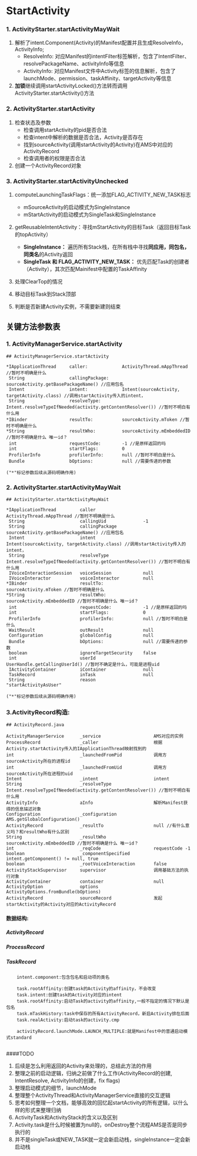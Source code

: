 # StartActivity

### 1. ActivityStarter.startActivityMayWait
1. 解析了intent.Component(Activity)的Manifest配置并且生成ResolveInfo，ActivityInfo;
   * ResolveInfo: 对应Manifest的intentFilter标签解析，包含了IntentFilter、resolvePackageName、activityInfo等信息
   * ActivityInfo: 对应Manifest文件中Activity标签的信息解析，包含了launchMode、permission、taskAffinity、targetActivity等信息
2. **加锁**继续调用startActivityLocked()方法转而调用ActivityStarter.startActivity()方法


### 2. ActivityStarter.startActivity
1. 检查状态及参数
   * 检查调用startActivity的pid是否合法
   * 检查intent中解析的数据是否合法，Activity是否存在
   * 找到sourceActivity(调用startActivity的Activity)在AMS中对应的ActivityRecord
   * 检查调用者的权限是否合法
2. 创建一个ActivityRecord对象


### 3. ActivityStarter.startActivityUnchecked
1. computeLaunchingTaskFlags：统一添加FLAG_ACTIVITY_NEW_TASK标志
   * mSourceActivity的启动模式为SingleInstance 
   * mStartActivity的启动模式为SingleTask和SingleInstance

2. getReusableIntentActivity：寻找mStartActivity的目标Task（返回目标Task的topActivity）
   * **SingleInstance：** 遍历所有Stack栈，在所有栈中寻找**同应用，同包名，同类名**的Activity返回
   * **SingleTask 和 FLAG_ACTIVITY_NEW_TASK：** 优先匹配Task的创建者（Activity），其次匹配Mainifest中配置的TaskAffinity

3. 处理ClearTop的情况
4. 移动目标Task到Stack顶部
5. 判断是否新建Activity实例，不需要新建则结束




## 关键方法参数表
### 1. ActivityManagerService.startActivity
```
## ActivityManagerService.startActivity

*IApplicationThread     caller:             ActivityThread.mAppThread //暂时不明确是什么
 String                 callingPackage:     sourceActivity.getBasePackageName() //应用包名
 Intent                 intent:             Intent(sourceActivity, targetActivity.class) //调用startActivity传入的intent，
 String                 resolveType:        Intent.resolveTypeIfNeeded(activity.getContentResolver()) //暂时不明白有什么用
*IBinder                resultTo:           sourceActivity.mToken //暂时不明确是什么
*String                 resultWho:          sourceActivity.mEmbeddedID //暂时不明确是什么 唯一id？
 int                    requestCode:        -1 //是原样返回的吗
 int                    startFlags:         0
 ProfilerInfo           profilerInfo:       null //暂时不明白是什么
 Bundle                 bOptions:           null //需要传递的参数

("*"标记参数后续从源码明确作用)
```

### 2. ActivityStarter.startActivityMayWait
```
## ActivityStarter.startActivityMayWait

*IApplicationThread         caller                  ActivityThread.mAppThread //暂时不明确是什么
 String                     callingUid              -1
 String                     callingPackage          sourceActivity.getBasePackageName() //应用包名
 Intent                     intent                  Intent(sourceActivity, targetActivity.class) //调用startActivity传入的intent，
 String                     resolveType             Intent.resolveTypeIfNeeded(activity.getContentResolver()) //暂时不明白有什么用
 IVoiceInteractionSession   voiceSession            null
 IVoiceInteractor           voiceInteractor         null
*IBinder                    resultTo:               sourceActivity.mToken //暂时不明确是什么
*String                     resultWho:              sourceActivity.mEmbeddedID //暂时不明确是什么 唯一id？
 int                        requestCode:            -1 //是原样返回的吗
 int                        startFlags:             0
 ProfilerInfo               profilerInfo:           null //暂时不明白是什么
 WaitResult                 outResult               null
 Configuration              globalConfig            null
 Bundle                     bOptions:               null //需要传递的参数
 boolean                    ignoreTargetSecurity    false
 int                        userId                  UserHandle.getCallingUserId() //暂时不确定是什么，可能是进程uid
 IActivityContainer         iContainer              null
 TaskRecord                 inTask                  null
 String                     reason                  "startActivityAsUser"
 
("*"标记参数后续从源码明确作用)
```

### 3.ActivityRecord构造:
```
## ActivityRecord.java

ActivityManagerService      _service                    AMS对应的实例
ProcessRecord               _caller                     根据Activity.startActivity传入的IApplicationThread映射找到的
int                         _launchedFromPid            调用方sourceActivity所在的进程id
int                         _launchedFromUid            调用方sourceActivity所在进程的uid
Intent                      _intent                     intent
String                      _resolveType                Intent.resolveTypeIfNeeded(activity.getContentResolver()) //暂时不明白有什么用
ActivityInfo                aInfo                       解析Manifest获得的信息描述对象
Configuration               _configuration              AMS.getGlobalConfiguration()
ActivityRecord              _resultTo                   null //有什么意义吗？和resultWho有什么区别
String                      _resultWho                  sourceActivity.mEmbeddedID //暂时不明确是什么 唯一id？
int                         _reqCode                    requestCode -1
boolean                     _componentSpecified         intent.getComponent() != null, true
boolean                     _rootVoiceInteraction       false
ActivityStackSupervisor     supervisor                  调用基础方法的执行对象
ActivityContainer           container                   null
ActivityOption              options                     ActivityOptions.fromBundle(bOptions)
ActivityRecord              sourceRecord                发起startActivity的Activity对应的ActivityRecord
```


#### 数据结构:
##### ActivityRecord
##### ProcessRecord
##### TaskRecord
```
    intent.component:包含包名和启动项的类名
    
    task.rootAffinity:创建task的Activity的affinity，不会改变
    task.intent:创建task的Activity对应的intent
    task.rootAffinity:启动Task的activity的affinity,一般不指定的情况下默认是包名
    task.mTaskHistory:task中保存的所有ActivityRecord，新启Activity排在后面
    task.realActivity:启动task的activity.cmp

    activityRecord.launchMode.LAUNCH_MULTIPLE:就是Manifest中的普通启动模式standard
    
```

    
####TODO
1. 后续是怎么利用返回的Activity来处理的，总结此方法的作用
2. 整理之前的启动逻辑，归纳之前做了什么工作(ActivityRecord的创建, IntentResolve, ActivityInfo的创建，fix flags)
3. 整理启动模式的细节，launchMode
4. 整理整个ActivityThread和ActivityManagerService直接的交互逻辑
5. 思考如何整理一个文档，能够高效的回忆起startActivity的所有逻辑，以什么样的形式来整理归纳
6. ActivityTask和ActivityStack的含义以及区别
7. Activity.task是什么时候被置为null的，onDestroy整个流程AMS是否是同步执行的
8. 并不是singleTask或NEW_TASK就一定会新启动栈，singleInstance一定会新启动栈
